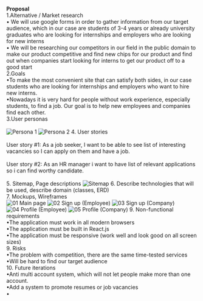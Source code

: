<b>Proposal</b> <br />
1.Alternative / Market research <br />
  •	We will use google forms in order to gather information from our target audience, which in our case are students of 3-4 years or already university graduates who are looking         for internships and employers who are looking for new interns <br /> 
  •	We will be researching our competitors in our field in the public domain to make our product competitive and find new chips for our product and find out when companies start       looking for interns to get our product off to a good start <br />
2.Goals <br />
   •To make the most convenient site that can satisfy both sides, in our case students who are looking for internships and employers who want to hire new interns. <br />
   •Nowadays it is very hard for people without work experience, especially students, to find a job. Our goal is to help new employees and companies find each other. <br />
3.User personas <br />  
    ![Persona 1](https://user-images.githubusercontent.com/49634484/153609692-82c1cc3c-f7a9-4f5a-b57f-59d3836fcf93.png)
    ![Persona 2](https://user-images.githubusercontent.com/49634484/153608314-7049963a-4d6c-46a8-b80d-4636a1349bc9.png) 
4. User stories <br />  
    User story #1: As a job seeker, I want to be able to see list of interesting vacancies so I can apply on them and have a job. <br />  
    User story #2: As an HR manager i want to have list of relevant applications so i can find worthy candidate. <br />  
5. Sitemap, Page descriptions
    ![Sitemap](https://user-images.githubusercontent.com/49634484/153659987-7214ad60-3ed7-40a6-a1c0-81b2d3ef4aea.png)
6. Describe technologies that will be used, describe domain (classes, ERD) <br />
7. Mockups, Wireframes <br />
![01  Main page](https://user-images.githubusercontent.com/49634484/153752773-c0e850c7-5347-42be-8632-160e842e910f.png)
![02  Sign up (Employee)](https://user-images.githubusercontent.com/49634484/153752802-0a531499-4fb9-4dd0-a5fa-753b429d7ca8.png)
![03  Sign up (Company)](https://user-images.githubusercontent.com/49634484/153752803-9d888622-92f3-4ca9-827b-d764bec6875f.png)
![04  Profile (Employee)](https://user-images.githubusercontent.com/49634484/153752808-6bce63cd-d71a-4d45-9149-cead29526d63.png)
![05  Profile (Company)](https://user-images.githubusercontent.com/49634484/153752811-a973bf84-643e-4848-a09c-a5d08cf6dc31.png)
9. Non-functional requirements <br />
    •The application must work in all modern browsers <br />
    •The application must be built in React.js <br /> 
    •The application must be responsive (work well and look good on all screen sizes) <br />
9. Risks <br />
    •The problem with competition, there are the same time-tested services <br />
    •Will be hard to find our target audience <br />
10. Future iterations <br />
    •Anti multi account system, which will not let people make more than one account. <br />
    •Add a system to promote resumes or job vacancies <br />
    •

